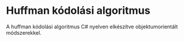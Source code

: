 # Huffman kódolási algoritmus

A huffman kódolási algoritmus C# nyelven elkészítve objektumorientált módszerekkel.
